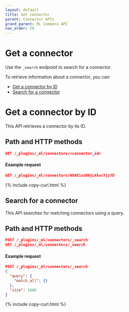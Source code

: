 ```yaml
---
layout: default
title: Get connector
parent: Connector APIs
grand_parent: ML Commons API
nav_order: 20
---
```


# Get a connector

Use the `_search` endpoint to search for a connector.

To retrieve information about a connector, you can:

- [Get a connector by ID](#get-a-connector-by-id)
- [Search for a connector](#search-for-a-connector)

# Get a connector by ID

This API retrieves a connector by its ID.

## Path and HTTP methods

```json
GET /_plugins/_ml/connectors/<connector_id>
```

#### Example request

```json
GET /_plugins/_ml/connectors/N8AE1osB0jLkkocYjz7D
```
{% include copy-curl.html %}

## Search for a connector

This API searches for matching connectors using a query.

## Path and HTTP methods

```json
POST /_plugins/_ml/connectors/_search
GET /_plugins/_ml/connectors/_search
```

#### Example request

```json
POST /_plugins/_ml/connectors/_search
{
  "query": {
    "match_all": {}
  },
  "size": 1000
}
```
{% include copy-curl.html %}

